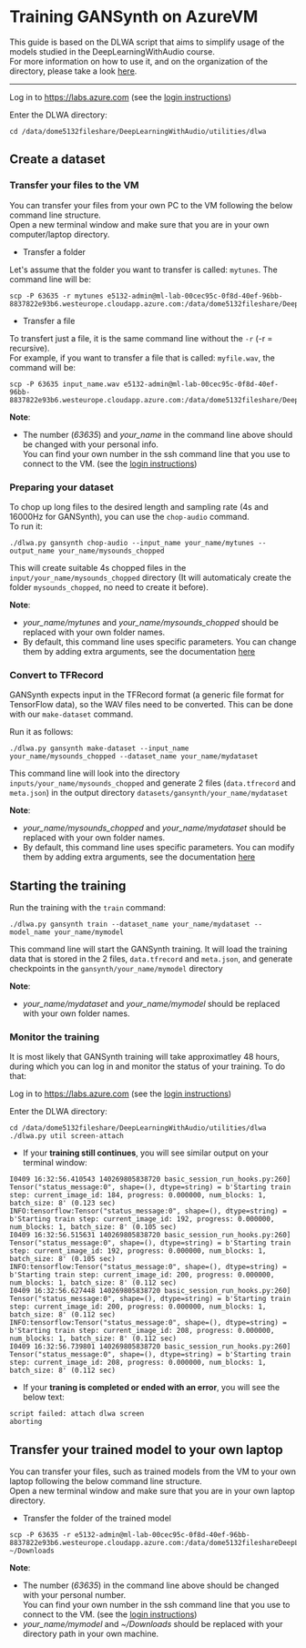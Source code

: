 # Training GANSynth on AzureVM

This guide is based on the DLWA script that aims to simplify usage of the models studied in the DeepLearningWithAudio course.  
For more information on how to use it, and on the organization of the directory, please take a look [here](../../../utilities/dlwa).

---

Log in to https://labs.azure.com
(see the [login instructions](../../../00_introduction/))

Enter the DLWA directory:
```
cd /data/dome5132fileshare/DeepLearningWithAudio/utilities/dlwa
```

## Create a dataset

### Transfer your files to the VM 

You can transfer your files from your own PC to the VM following the below command line structure.  
Open a new terminal window and make sure that you are in your own computer/laptop directory.

* Transfer a folder

Let's assume that the folder you want to transfer is called: `mytunes`. The command line will be:

```
scp -P 63635 -r mytunes e5132-admin@ml-lab-00cec95c-0f8d-40ef-96bb-8837822e93b6.westeurope.cloudapp.azure.com:/data/dome5132fileshare/DeepLearningWithAudio/utilities/dlwa/inputs/your_name 
```

* Transfer a file

To transfert just a file, it is the same command line without the ```-r``` (-r = recursive).  
For example, if you want to transfer a file that is called: `myfile.wav`, the command will be:
```
scp -P 63635 input_name.wav e5132-admin@ml-lab-00cec95c-0f8d-40ef-96bb-8837822e93b6.westeurope.cloudapp.azure.com:/data/dome5132fileshare/DeepLearningWithAudio/utilities/dlwa/inputs/your_name
```

__Note__:
- The number (*63635*) and *your_name* in the command line above should be changed with your personal info.  
You can find your own number in the ssh command line that you use to connect to the VM. (see the [login instructions](../../../00_introduction/))


### Preparing your dataset

To chop up long files to the desired length and sampling rate (4s and 16000Hz for GANSynth), you can use the `chop-audio` command.  
To run it:
```
./dlwa.py gansynth chop-audio --input_name your_name/mytunes --output_name your_name/mysounds_chopped
```

This will create suitable 4s chopped files in the `input/your_name/mysounds_chopped` directory (It will automaticaly create the folder `mysounds_chopped`, no need to create it before).

__Note__:
- *your_name/mytunes* and *your_name/mysounds_chopped* should be replaced with your own folder names.
- By default, this command line uses specific parameters. You can change them by adding extra arguments, see the documentation [here](../../../utilities/dlwa/README.md#custom-argument-extraargument)



### Convert to TFRecord

GANSynth expects input in the TFRecord format (a generic file format for TensorFlow data), so the WAV files need to be converted. This can be done with our `make-dataset` command.

Run it as follows:

```
./dlwa.py gansynth make-dataset --input_name your_name/mysounds_chopped --dataset_name your_name/mydataset 
```

This command line will look into the directory `inputs/your_name/mysounds_chopped` and generate 2 files (`data.tfrecord` and `meta.json`) in the output directory `datasets/gansynth/your_name/mydataset`

__Note__:
- *your_name/mysounds_chopped* and  *your_name/mydataset* should be replaced with your own folder names. 
- By default, this command line uses specific parameters. You can modify them by adding extra arguments, see the documentation [here](../../../utilities/dlwa/README.md#custom-argument-extraargument)


## Starting the training

Run the training with the `train` command:
```
./dlwa.py gansynth train --dataset_name your_name/mydataset --model_name your_name/mymodel
```

This command line will start the GANSynth training. It will load the training data that is stored in the 2 files, `data.tfrecord` and `meta.json`, and generate checkpoints in the `gansynth/your_name/mymodel` directory

__Note__:
- *your_name/mydataset* and  *your_name/mymodel* should be replaced with your own folder names.


### Monitor the training

It is most likely that GANSynth training will take approximatley 48 hours, during which you can log in and monitor the status of your training. To do that:

Log in to https://labs.azure.com
(see the [login instructions](../../../00_introduction/))


Enter the DLWA directory:
```
cd /data/dome5132fileshare/DeepLearningWithAudio/utilities/dlwa
./dlwa.py util screen-attach
```

- If your **training still continues**, you will see similar output on your terminal window:
```
I0409 16:32:56.410543 140269805838720 basic_session_run_hooks.py:260] Tensor("status_message:0", shape=(), dtype=string) = b'Starting train step: current_image_id: 184, progress: 0.000000, num_blocks: 1, batch_size: 8' (0.123 sec)
INFO:tensorflow:Tensor("status_message:0", shape=(), dtype=string) = b'Starting train step: current_image_id: 192, progress: 0.000000, num_blocks: 1, batch_size: 8' (0.105 sec)
I0409 16:32:56.515631 140269805838720 basic_session_run_hooks.py:260] Tensor("status_message:0", shape=(), dtype=string) = b'Starting train step: current_image_id: 192, progress: 0.000000, num_blocks: 1, batch_size: 8' (0.105 sec)
INFO:tensorflow:Tensor("status_message:0", shape=(), dtype=string) = b'Starting train step: current_image_id: 200, progress: 0.000000, num_blocks: 1, batch_size: 8' (0.112 sec)
I0409 16:32:56.627448 140269805838720 basic_session_run_hooks.py:260] Tensor("status_message:0", shape=(), dtype=string) = b'Starting train step: current_image_id: 200, progress: 0.000000, num_blocks: 1, batch_size: 8' (0.112 sec)
INFO:tensorflow:Tensor("status_message:0", shape=(), dtype=string) = b'Starting train step: current_image_id: 208, progress: 0.000000, num_blocks: 1, batch_size: 8' (0.112 sec)
I0409 16:32:56.739801 140269805838720 basic_session_run_hooks.py:260] Tensor("status_message:0", shape=(), dtype=string) = b'Starting train step: current_image_id: 208, progress: 0.000000, num_blocks: 1, batch_size: 8' (0.112 sec) 
```

- If your **traning is completed or ended with an error**, you will see the below text:
```
script failed: attach dlwa screen
aborting
```

## Transfer your trained model to your own laptop

You can transfer your files, such as trained models from the VM to your own laptop following the below command line structure.  
Open a new terminal window and make sure that you are in your own laptop directory.  

* Transfer the folder of the trained model
```
scp -P 63635 -r e5132-admin@ml-lab-00cec95c-0f8d-40ef-96bb-8837822e93b6.westeurope.cloudapp.azure.com:/data/dome5132fileshareDeepLearningWithAudio/utilities/dlwa/models/gansynth/your_name/mymodel ~/Downloads
```

__Note__:  
- The number (*63635*) in the command line above should be changed with your personal number.  
You can find your own number in the ssh command line that you use to connect to the VM. (see the  [login instructions](../../../00_introduction/))
- *your_name/mymodel* and *~/Downloads* should be replaced with your directory path in your own machine. 